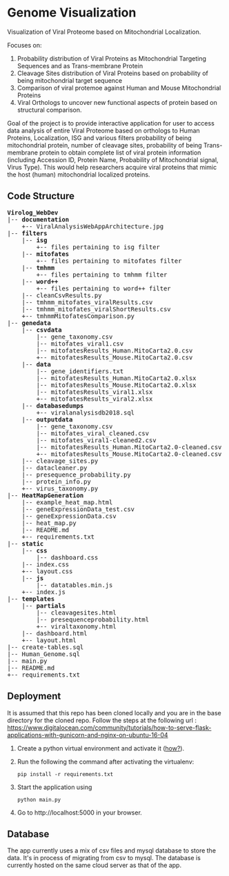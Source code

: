 
# Genome Visualization


Visualization of Viral Proteome based on Mitochondrial Localization. 

Focuses on: 

1. Probability distribution of Viral Proteins as Mitochondrial Targeting Sequences and as Trans-membrane Protein 
2. Cleavage Sites distribution of Viral Proteins based on probability of being mitochondrial target sequence  
3. Comparison of viral protemoe against Human and Mouse Mitochondrial Proteins
4. Viral Orthologs to uncover new functional aspects of protein based on structural comparison.

Goal of the project is to provide interactive application for user to access data analysis of entire Viral Proteome based on orthologs to Human Proteins, Localization, ISG and various filters probability of being mitochondrial protein, number of cleavage sites, probability of being Trans-membrane protein to obtain complete list of viral protein information (including Accession ID, Protein Name, Probability of Mitochondrial signal, Virus Type). This would help researchers acquire viral proteins that mimic the host (human) mitochondrial localized proteins.

## Code Structure
<pre>
<strong>Virolog_WebDev</strong>  
|-- <strong>documentation</strong>  
    +-- ViralAnalysisWebAppArchitecture.jpg  
|-- <strong>filters</strong>  
    |-- <strong>isg</strong>  
        +-- files pertaining to isg filter  
    |-- <strong>mitofates</strong>  
        +-- files pertaining to mitofates filter  
    |-- <strong>tmhmm</strong>  
        +-- files pertaining to tmhmm filter  
    |-- <strong>word++</strong>  
        +-- files pertaining to word++ filter  
    |-- cleanCsvResults.py  
    |-- tmhmm_mitofates_viralResults.csv  
    |-- tmhmm_mitofates_viralShortResults.csv  
    +-- tmhmmMitofatesComparison.py  
|-- <strong>genedata</strong>  
    |-- <strong>csvdata</strong>  
        |-- gene_taxonomy.csv  
        |-- mitofates_viral1.csv  
        |-- mitofatesResults_Human.MitoCarta2.0.csv  
        +-- mitofatesResults_Mouse.MitoCarta2.0.csv  
    |-- <strong>data</strong>  
        |-- gene_identifiers.txt  
        |-- mitofatesResults_Human.MitoCarta2.0.xlsx  
        |-- mitofatesResults_Mouse.MitoCarta2.0.xlsx  
        |-- mitofatesResults_viral1.xlsx  
        +-- mitofatesResults_viral2.xlsx  
    |-- <strong>databasedumps</strong>  
        +-- viralanalysisdb2018.sql  
    |-- <strong>outputdata</strong>  
        |-- gene_taxonomy.csv  
        |-- mitofates_viral_cleaned.csv  
        |-- mitofates_viral1-cleaned2.csv  
        |-- mitofatesResults_Human.MitoCarta2.0-cleaned.csv  
        +-- mitofatesResults_Mouse.MitoCarta2.0-cleaned.csv  
    |-- cleavage_sites.py  
    |-- datacleaner.py  
    |-- presequence_probability.py  
    |-- protein_info.py  
    +-- virus_taxonomy.py  
|-- <strong>HeatMapGeneration</strong>  
    |-- example_heat_map.html  
    |-- geneExpressionData_test.csv  
    |-- geneExpressionData.csv  
    |-- heat_map.py  
    |-- README.md  
    +-- requirements.txt  
|-- <strong>static</strong>  
    |-- <strong>css</strong>  
        |-- dashboard.css  
	|-- index.css  
	+-- layout.css  
    |-- <strong>js</strong>  
        |-- datatables.min.js  
	+-- index.js  
|-- <strong>templates</strong>  
    |-- <strong>partials</strong>  
        |-- cleavagesites.html  
        |-- presequenceprobability.html  
        +-- viraltaxonomy.html  
    |-- dashboard.html  
    +-- layout.html  
|-- create-tables.sql  
|-- Human_Genome.sql  
|-- main.py  
|-- README.md  
+-- requirements.txt  
</pre>

## Deployment

It is assumed that this repo has been cloned locally and you are in the base directory for the cloned repo. Follow the steps at the following url : https://www.digitalocean.com/community/tutorials/how-to-serve-flask-applications-with-gunicorn-and-nginx-on-ubuntu-16-04

1. Create a python virtual environment and activate it ([how?](http://www.pythonforbeginners.com/basics/how-to-use-python-virtualenv 'Detailed info how to create a virtualenv')).
2. Run the following the command after activating the virtualenv:
	```
	pip install -r requirements.txt
    ```
3. Start the application using
    ```
    python main.py
    ```

4. Go to http://localhost:5000 in your browser.

## Database
The app currently uses a mix of csv files and mysql database to store the data. It's in process of migrating from csv to mysql. The database is currently hosted on the same cloud server as that of the app.
